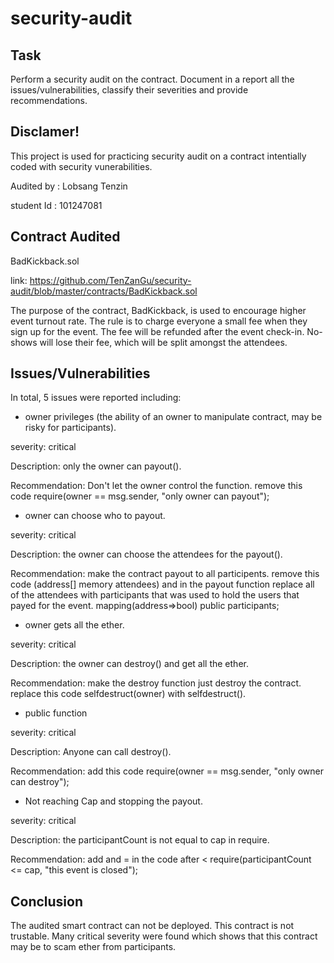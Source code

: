 # security-audit

## Task
Perform a security audit on the contract. Document in a report all the issues/vulnerabilities, classify their severities and provide recommendations.

## Disclamer!
This project is used for practicing security audit on a contract intentially coded with security vunerabilities.

Audited by : Lobsang Tenzin 

student Id : 101247081

## Contract Audited
BadKickback.sol 

link: https://github.com/TenZanGu/security-audit/blob/master/contracts/BadKickback.sol

The purpose of the contract, BadKickback, is used to encourage higher event turnout rate. The rule is to charge everyone a small fee when they sign up for the event. The fee will be refunded after the event check-in. No-shows will lose their fee, which will be split amongst the attendees.

## Issues/Vulnerabilities
In total, 5 issues were reported including:

* owner privileges (the ability of an owner to manipulate contract, may be risky for participants).

severity: critical

Description:
only the owner can payout().

Recommendation:
Don't let the owner control the function.
remove this code require(owner == msg.sender, "only owner can payout");

* owner can choose who to payout.

severity: critical

Description:
the owner can choose the attendees for the payout().

Recommendation:
make the contract payout to all participents.
remove this code (address[] memory attendees) and in the payout function replace all of the attendees with participants that was used to hold the users that payed for the event. mapping(address=>bool) public participants;

* owner gets all the ether.

severity: critical

Description:
the owner can destroy() and get all the ether.

Recommendation:
make the destroy function just destroy the contract.
replace this code selfdestruct(owner) with selfdestruct().

* public function

severity: critical 

Description:
Anyone can call destroy().

Recommendation:
add this code require(owner == msg.sender, "only owner can destroy");

* Not reaching Cap and stopping the payout.

severity: critical

Description:
the participantCount is not equal to cap in require.

Recommendation:
add and = in the code after < require(participantCount <= cap, "this event is closed");

## Conclusion
The audited smart contract can not be deployed. This contract is not trustable. Many critical severity were found which shows that this contract may be to scam ether from participants.
